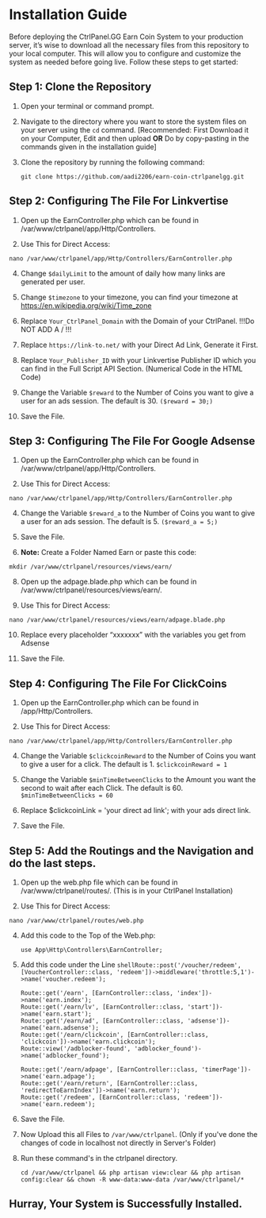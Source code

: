 # Installation Guide

Before deploying the CtrlPanel.GG Earn Coin System to your production server, it’s wise to download all the necessary files from this repository to your local computer. This will allow you to configure and customize the system as needed before going live. Follow these steps to get started:

## Step 1: Clone the Repository

1. Open your terminal or command prompt.

2. Navigate to the directory where you want to store the system files on your server using the `cd` command.
   [Recommended: First Download it on your Computer, Edit and then upload **OR** Do by copy-pasting in the commands given in the installation guide]
   
4. Clone the repository by running the following command:

   ```shell
   git clone https://github.com/aadi2206/earn-coin-ctrlpanelgg.git

   ```

## Step 2: Configuring The File For Linkvertise

1. Open up the EarnController.php which can be found in /var/www/ctrlpanel/app/Http/Controllers.

2. Use This for Direct Access:
```shell
nano /var/www/ctrlpanel/app/Http/Controllers/EarnController.php

```

4. Change `$dailyLimit` to the amount of daily how many links are generated per user.

5. Change `$timezone` to your timezone, you can find your timezone at https://en.wikipedia.org/wiki/Time_zone

6. Replace `Your_CtrlPanel_Domain` with the Domain of your CtrlPanel. !!!Do NOT ADD A / !!!

7. Replace `https://link-to.net/` with your Direct Ad Link, Generate it First.

8. Replace `Your_Publisher_ID` with your Linkvertise Publisher ID which you can find in the Full Script API Section. (Numerical Code in the HTML Code)

9. Change the Variable `$reward` to the Number of Coins you want to give a user for an ads session. The default is 30. `($reward = 30;)`

10. Save the File.

## Step 3: Configuring The File For Google Adsense

1. Open up the EarnController.php which can be found in /var/www/ctrlpanel/app/Http/Controllers.

2. Use This for Direct Access:
```shell
nano /var/www/ctrlpanel/app/Http/Controllers/EarnController.php

```

4. Change the Variable `$reward_a` to the Number of Coins you want to give a user for an ads session. The default is 5. `($reward_a = 5;)`

5. Save the File.

6. **Note:** Create a Folder Named Earn or paste this code:
```shell
mkdir /var/www/ctrlpanel/resources/views/earn/
```

8. Open up the adpage.blade.php which can be found in /var/www/ctrlpanel/resources/views/earn/.

9. Use This for Direct Access:
```shell
nano /var/www/ctrlpanel/resources/views/earn/adpage.blade.php
```

10. Replace every placeholder “xxxxxxx” with the variables you get from Adsense

11. Save the File.

## Step 4: Configuring The File For ClickCoins

1. Open up the EarnController.php which can be found in /app/Http/Controllers.

2. Use This for Direct Access:
```shell
nano /var/www/ctrlpanel/app/Http/Controllers/EarnController.php

```

4. Change the Variable `$clickcoinReward` to the Number of Coins you want to give a user for a click. The default is 1. `$clickcoinReward = 1`

5. Change the Variable `$minTimeBetweenClicks` to the Amount you want the second to wait after each Click. The default is 60. `$minTimeBetweenClicks = 60`

6. Replace $clickcoinLink = 'your direct ad link'; with your ads direct link.

7. Save the File.

## Step 5: Add the Routings and the Navigation and do the last steps.

1. Open up the web.php file which can be found in /var/www/ctrlpanel/routes/. (This is in your CtrlPanel Installation)

2. Use This for Direct Access:
```shell
nano /var/www/ctrlpanel/routes/web.php

```

4. Add this code to the Top of the Web.php:

   ```shell
   use App\Http\Controllers\EarnController;

   ```

5. Add this code under the Line
```shellRoute::post('/voucher/redeem', [VoucherController::class, 'redeem'])->middleware('throttle:5,1')->name('voucher.redeem');```

   ```shell
   Route::get('/earn', [EarnController::class, 'index'])->name('earn.index');
   Route::get('/earn/lv', [EarnController::class, 'start'])->name('earn.start');
   Route::get('/earn/ad', [EarnController::class, 'adsense'])->name('earn.adsense');
   Route::get('/earn/clickcoin', [EarnController::class, 'clickcoin'])->name('earn.clickcoin');
   Route::view('/adblocker-found', 'adblocker_found')->name('adblocker_found');

   Route::get('/earn/adpage', [EarnController::class, 'timerPage'])->name('earn.adpage');
   Route::get('/earn/return', [EarnController::class, 'redirectToEarnIndex'])->name('earn.return');
   Route::get('/redeem', [EarnController::class, 'redeem'])->name('earn.redeem');

   ```

6. Save the File.

7. Now Upload this all Files to ```/var/www/ctrlpanel```. (Only if you've done the changes of code in localhost not directly in Server's Folder)

8. Run these command's in the ctrlpanel directory.
   ```shell
   cd /var/www/ctrlpanel && php artisan view:clear && php artisan config:clear && chown -R www-data:www-data /var/www/ctrlpanel/*
   ```

## Hurray, Your System is Successfully Installed.

